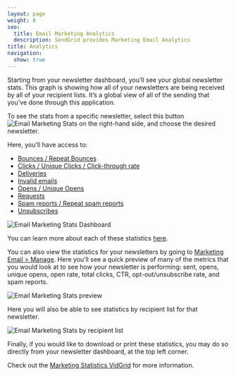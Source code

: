 ```yaml
---
layout: page
weight: 0
seo:
  title: Email Marketing Analytics
  description: SendGrid provides Marketing Email Analytics
title: Analytics
navigation:
  show: true
---
```


Starting from your newsletter dashboard, you’ll see your global newsletter stats. This graph is showing how all of your newsletters are being received by all of your recipient lists. It’s a global view of all of the sending that you’ve done through this application.

To see the stats from a specific newsletter, select this button ![Email Marketing Stats]({{root_url}}/images/EmailMarketing_Analytics_1.png) on the right-hand side, and choose the desired newsletter.

Here, you’ll have access to:

* [Bounces / Repeat Bounces]({{root_url}}/Glossary/bounces.html)
* [Clicks / Unique Clicks / Click-through rate]({{root_url}}/Glossary/clicks.html)
* [Deliveries]({{root_url}}/Glossary/deliveries.html)
* [Invalid emails]({{root_url}}/User_Guide/Email_Deliverability/Undelivered_Email/index.html)
* [Opens / Unique Opens]({{root_url}}/Glossary/opens.html)
* [Requests]({{root_url}}/Glossary/request.html)
* [Spam reports / Repeat spam reports]({{root_url}}/Glossary/spam_reports.html)
* [Unsubscribes]({{root_url}}/User_Guide/Email_Deliverability/Subscription_Tracking/index.html)

![Email Marketing Stats Dashboard]({{root_url}}/images/EmailMarketing_Analytics_2.png)

You can learn more about each of these statistics [here]({{root_url}}/Delivery_Metrics/metrics.html).

You can also view the statistics for your newsletters by going to [Marketing Email > Manage](https://sendgrid.com/newsletter). Here you’ll see a quick preview of many of the metrics that you would look at to see how your newsletter is performing: sent, opens, unique opens, open rate, total clicks, CTR, opt-out/unsubscribe rate, and spam reports.

![Email Marketing Stats preview]({{root_url}}/images/EmailMarketing_Analytics_3.png)

Here you will also be able to see statistics by recipient list for that newsletter.

![Email Marketing Stats by recipient list]({{root_url}}/images/EmailMarketing_Analytics_4.png)

Finally, if you would like to download or print these statistics, you may do so directly from your newsletter dashboard, at the top left corner.

Check out the [Marketing Statistics VidGrid]({{root_url}}/VidGrid/Marketing_Emails/Analytics/marketing_statistics.html) for more information.
